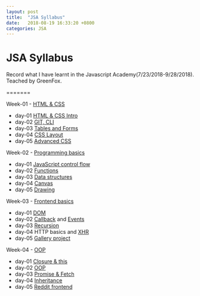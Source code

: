 ```yaml
---
layout: post
title:  "JSA Syllabus"
date:   2018-08-19 16:33:20 +0800
categories: JSA
---
```

# JSA Syllabus
Record what I have learnt in the Javascript Academy(7/23/2018-9/28/2018). Teached by GreenFox.

=======

Week-01 - [HTML & CSS](https://github.com/green-fox-academy/suzhou-syllabus/wiki/Week-1)
  - day-01 [HTML & CSS Intro](https://github.com/green-fox-academy/teaching-materials/tree/master/workshop/ui-development/intro)
  - day-02 [GIT, CLI](https://github.com/greenfox-academy/teaching-materials/tree/master/workshop/command-line)
  - day-03 [Tables and Forms](https://github.com/greenfox-academy/teaching-materials/tree/master/workshop/ui-development/tables-and-forms)
  - day-04 [CSS Layout](https://github.com/greenfox-academy/teaching-materials/tree/master/workshop/ui-development/layout)
  - day-05 [Advanced CSS](https://github.com/greenfox-academy/teaching-materials/tree/master/workshop/ui-development/advanced-css)
  
Week-02 - [Programming basics](https://github.com/green-fox-academy/suzhou-syllabus/wiki/Week-2)
  - day-01 [JavaScript control flow](https://github.com/greenfox-academy/teaching-materials/blob/master/workshop/expressions-and-control-flow/javascript.md)
  - day-02 [Functions](https://github.com/greenfox-academy/teaching-materials/blob/master/workshop/functions-and-arrays/javascript.md)
  - day-03 [Data structures](https://github.com/greenfox-academy/teaching-materials/blob/master/workshop/data-structures/javascript.md)
  - day-04 [Canvas](https://github.com/greenfox-academy/teaching-materials/blob/master/workshop/drawing/javascript.md)
  - day-05 [Drawing](https://github.com/greenfox-academy/teaching-materials/tree/master/project/drawing)
  
Week-03 - [Frontend basics](https://github.com/green-fox-academy/suzhou-syllabus/wiki/Week-3)
  - day-01 [DOM](https://github.com/greenfox-academy/teaching-materials/tree/master/workshop/ui-development/dom)
  - day-02 [Callback](https://github.com/green-fox-academy/teaching-materials/tree/master/workshop/ui-development/callback) and [Events](https://github.com/green-fox-academy/teaching-materials/tree/master/workshop/ui-development/event-listener)
  - day-03 [Recursion](https://github.com/greenfox-academy/teaching-materials/blob/master/workshop/recursion/javascript.md)
  - day-04 HTTP basics and [XHR](https://github.com/green-fox-academy/teaching-materials/tree/master/workshop/xhr)
  - day-05 [Gallery project](https://github.com/green-fox-academy/teaching-materials/tree/master/project/gallery)
  
Week-04 - [OOP](https://github.com/green-fox-academy/suzhou-syllabus/wiki/Week-4)
  - day-01 [Closure & this](https://github.com/green-fox-academy/teaching-materials/tree/master/workshop/advanced-js-01)
  - day-02 [OOP](https://github.com/green-fox-academy/teaching-materials/blob/master/workshop/oo/typescript.md)
  - day-03 [Promise & Fetch](https://github.com/green-fox-academy/teaching-materials/tree/master/workshop/promise-and-fetch)
  - day-04 [Inheritance](https://github.com/green-fox-academy/teaching-materials/blob/master/workshop/inheritance/typescript.md)
  - day-05 [Reddit frontend](https://github.com/green-fox-academy/teaching-materials/tree/master/project/reddit/frontend)

